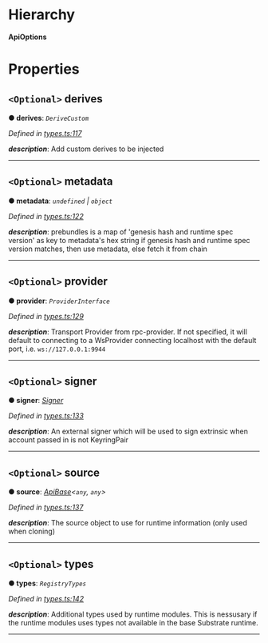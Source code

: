 

# Hierarchy

**ApiOptions**

# Properties

<a id="derives"></a>

## `<Optional>` derives

**● derives**: *`DeriveCustom`*

*Defined in [types.ts:117](https://github.com/polkadot-js/api/blob/6396c8d/packages/api/src/types.ts#L117)*

*__description__*: Add custom derives to be injected

___
<a id="metadata"></a>

## `<Optional>` metadata

**● metadata**: *`undefined` \| `object`*

*Defined in [types.ts:122](https://github.com/polkadot-js/api/blob/6396c8d/packages/api/src/types.ts#L122)*

*__description__*: prebundles is a map of 'genesis hash and runtime spec version' as key to metadata's hex string if genesis hash and runtime spec version matches, then use metadata, else fetch it from chain

___
<a id="provider"></a>

## `<Optional>` provider

**● provider**: *`ProviderInterface`*

*Defined in [types.ts:129](https://github.com/polkadot-js/api/blob/6396c8d/packages/api/src/types.ts#L129)*

*__description__*: Transport Provider from rpc-provider. If not specified, it will default to connecting to a WsProvider connecting localhost with the default port, i.e. `ws://127.0.0.1:9944`

___
<a id="signer"></a>

## `<Optional>` signer

**● signer**: *[Signer](_types_.signer.md)*

*Defined in [types.ts:133](https://github.com/polkadot-js/api/blob/6396c8d/packages/api/src/types.ts#L133)*

*__description__*: An external signer which will be used to sign extrinsic when account passed in is not KeyringPair

___
<a id="source"></a>

## `<Optional>` source

**● source**: *[ApiBase](../classes/_base_.apibase.md)<`any`, `any`>*

*Defined in [types.ts:137](https://github.com/polkadot-js/api/blob/6396c8d/packages/api/src/types.ts#L137)*

*__description__*: The source object to use for runtime information (only used when cloning)

___
<a id="types"></a>

## `<Optional>` types

**● types**: *`RegistryTypes`*

*Defined in [types.ts:142](https://github.com/polkadot-js/api/blob/6396c8d/packages/api/src/types.ts#L142)*

*__description__*: Additional types used by runtime modules. This is nessusary if the runtime modules uses types not available in the base Substrate runtime.

___

